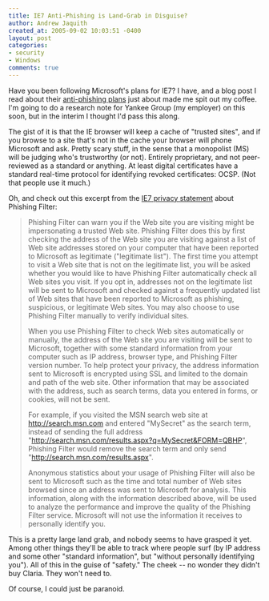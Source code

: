 ```yaml
---
title: IE7 Anti-Phishing is Land-Grab in Disguise?
author: Andrew Jaquith
created_at: 2005-09-02 10:03:51 -0400
layout: post
categories: 
- security
- Windows
comments: true
---
```


Have you been following Microsoft's plans for IE7? I have, and a blog post I read about their [anti-phishing plans](http://blogs.msdn.com/ie/archive/2005/08/31/458663.aspx) just about made me spit out my coffee. I'm going to do a research note for Yankee Group (my employer) on this soon, but in the interim I thought I'd pass this along.

The gist of it is that the IE browser will keep a cache of "trusted sites", and if you browse to a site that's not in the cache your browser will phone Microsoft and ask. Pretty scary stuff, in the sense that a monopolist (MS) will be judging who's trustworthy (or not). Entirely proprietary, and not peer-reviewed as a standard or anything. At least digital certificates have a standard real-time protocol for identifying revoked certificates: OCSP. (Not that people use it much.)

Oh, and check out this excerpt from the [IE7 privacy statement](http://www.microsoft.com/windowsvista/privacy/ieprivacy_pr7.mspx) about Phishing Filter:

> Phishing Filter can warn you if the Web site you are visiting might be impersonating a trusted Web site. Phishing Filter does this by first checking the address of the Web site you are visiting against a list of Web site addresses stored on your computer that have been reported to Microsoft as legitimate ("legitimate list"). The first time you attempt to visit a Web site that is not on the legitimate list, you will be asked whether you would like to have Phishing Filter automatically check all Web sites you visit. If you opt in, addresses not on the legitimate list will be sent to Microsoft and checked against a frequently updated list of Web sites that have been reported to Microsoft as phishing, suspicious, or legitimate Web sites. You may also choose to use Phishing Filter manually to verify individual sites.
>
> When you use Phishing Filter to check Web sites automatically or manually, the address of the Web site you are visiting will be sent to Microsoft, together with some standard information from your computer such as IP address, browser type, and Phishing Filter version number. To help protect your privacy, the address information sent to Microsoft is encrypted using SSL and limited to the domain and path of the web site. Other information that may be associated with the address, such as search terms, data you entered in forms, or cookies, will not be sent.
>
> For example, if you visited the MSN search web site at http://search.msn.com and entered "MySecret" as the search term, instead of sending the full address "http://search.msn.com/results.aspx?q=MySecret&FORM=QBHP", Phishing Filter would remove the search term and only send "http://search.msn.com/results.aspx".
>
> Anonymous statistics about your usage of Phishing Filter will also be sent to Microsoft such as the time and total number of Web sites browsed since an address was sent to Microsoft for analysis. This information, along with the information described above, will be used to analyze the performance and improve the quality of the Phishing Filter service. Microsoft will not use the information it receives to personally identify you.

This is a pretty large land grab, and nobody seems to have grasped it yet. Among other things they'll be able to track where people surf (by IP address and some other "standard information", but "without personally identifying you"). All of this in the guise of "safety." The cheek -- no wonder they didn't buy Claria. They won't need to.

Of course, I could just be paranoid.
